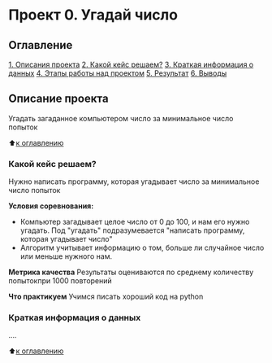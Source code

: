 # Проект 0. Угадай число

## Оглавление
[1. Описания проекта](https://github.com/EvgeniyXO/desktop/blob/main/project_0/README.MD#Описание-проекта)
[2. Какой кейс решаем?](https://github.com/EvgeniyXO/desktop/blob/main/project_0/README.MD#Какой-кейс-решаем)
[3. Краткая информация о данных](https://github.com/EvgeniyXO/desktop/blob/main/project_0/README.MD#Краткая-информация-о-данных)
[4. Этапы работы над проектом](https://github.com/EvgeniyXO/desktop/blob/main/project_0/README.MD#Этапы-работы-над-проектом)
[5. Результат](https://github.com/EvgeniyXO/desktop/blob/main/project_0/README.MD#Результат)
[6. Выводы](https://github.com/EvgeniyXO/desktop/blob/main/project_0/README.MD#Выводы)

## Описание проекта
Угадать загаданное компьютером число за минимальное число попыток

:arrow_up:[к оглавлению]()


### Какой кейс решаем?
Нужно написать программу, которая угадывает число за минимальное число попыток

**Условия соревнования:**
- Компьютер загадывает целое число от 0 до 100, и нам его нужно угадать. Под "угадать" подразумевается "написать программу, которая угадывает число"
- Алгоритм учитывает информацию о том, больше ли случайное число или меньше нужного нам.

**Метрика качества**
Результаты оцениваются по среднему количеству попытокпри 1000 повторений

**Что практикуем**
Учимся писать хороший код на python


### Краткая информация о данных
....

:arrow_up:[к оглавлению]()
